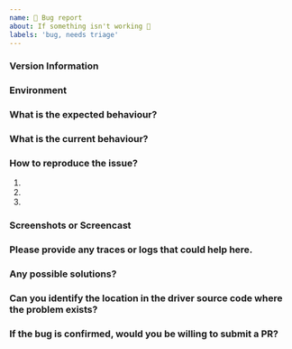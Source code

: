 ```yaml
---
name: 🐜 Bug report
about: If something isn't working 🔧
labels: 'bug, needs triage'
---
```


### Version Information

### Environment
<!--
    ToolJet Cloud / Docker / Linux / MacOS ...
-->

### What is the expected behaviour?
<!--
  Provide a clear description of what you want to happen.
-->

### What is the current behaviour?
<!--
  Provide a clear description of what is the current behaviour.
-->

### How to reproduce the issue?

1.
2.
3.

### Screenshots or Screencast
<!--
  Providing relevant Screenshots/ Screencasts would help us to debug the issue quickly.
-->

### Please provide any traces or logs that could help here.


### Any possible solutions?


### Can you identify the location in the driver source code where the problem exists?


### If the bug is confirmed, would you be willing to submit a PR?
